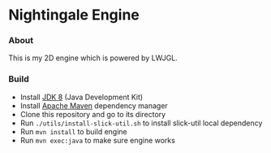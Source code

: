 # Nightingale Engine

### About
This is my 2D engine which is powered by LWJGL.

### Build
- Install [JDK 8](https://oracle.com/technetwork/java/javase/downloads) (Java Development Kit)
- Install [Apache Maven](https://maven.apache.org/install) dependency manager
- Clone this repository and go to its directory
- Run `./utils/install-slick-util.sh` to install slick-util local dependency
- Run `mvn install` to build engine
- Run `mvn exec:java` to make sure engine works
